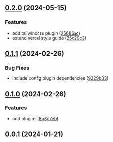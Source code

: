 ## [0.2.0](https://github.com/JakobLierman/prettier-config/compare/v0.1.1...v0.2.0) (2024-05-15)

### Features

- add tailwindcss plugin ([25686ac](https://github.com/JakobLierman/prettier-config/commit/25686ac7ad27c8cf8a65f44632204a1529f98636))
- extend vercel style guide ([25d29c3](https://github.com/JakobLierman/prettier-config/commit/25d29c32aa38823fb54ac7d829c5fb2ba29f0367))

## [0.1.1](https://github.com/JakobLierman/prettier-config/compare/v0.1.0...v0.1.1) (2024-02-26)

### Bug Fixes

- include config plugin dependencies ([9229b33](https://github.com/JakobLierman/prettier-config/commit/9229b33f55336dfcce696feb2585055b5ebde40c))

## [0.1.0](https://github.com/JakobLierman/prettier-config/compare/v0.0.1...v0.1.0) (2024-02-26)

### Features

- add plugins ([8b8c7eb](https://github.com/JakobLierman/prettier-config/commit/8b8c7ebebeba69fa58ffedbbd5b4fb2585c7c892))

## 0.0.1 (2024-01-21)
